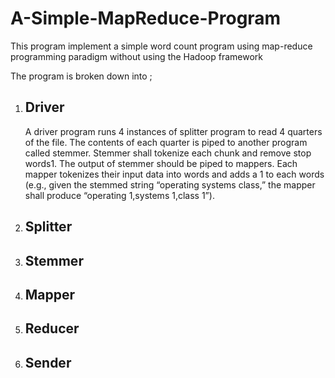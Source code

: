 # A-Simple-MapReduce-Program
This program implement a simple word count program using map-reduce programming paradigm without using the Hadoop framework

The program is broken down into ;

1. ## Driver
      A driver program runs 4 instances of splitter program to read 4 quarters of the file. The contents of each quarter is piped to another program called stemmer. Stemmer shall tokenize each chunk and remove stop words1. The output of stemmer should be piped to mappers. Each mapper tokenizes their input data into words and adds a 1 to each words (e.g., given the stemmed string “operating systems class,” the mapper shall produce “operating 1,systems 1,class 1”). 
2. ## Splitter
3. ## Stemmer
4. ## Mapper
5. ## Reducer
6. ## Sender
